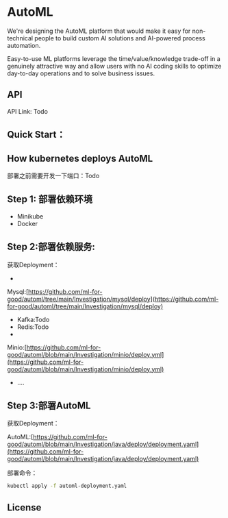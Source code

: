 # AutoML

We're designing the AutoML platform that would make it easy for non-technical people to build custom AI solutions and
AI-powered process automation.

Easy-to-use ML platforms leverage the time/value/knowledge trade-off in a genuinely attractive way and allow users with
no AI coding skills to optimize day-to-day operations and to solve business issues.

## API

API Link: Todo

## Quick Start：

## How kubernetes deploys AutoML

部署之前需要开发一下端口：Todo

## Step 1: 部署依赖环境

- Minikube
- Docker

## Step 2:部署依赖服务:

获取Deployment：

-
Mysql:[https://github.com/ml-for-good/automl/tree/main/Investigation/mysql/deploy](https://github.com/ml-for-good/automl/tree/main/Investigation/mysql/deploy)
- Kafka:Todo
- Redis:Todo
-
Minio:[https://github.com/ml-for-good/automl/blob/main/Investigation/minio/deploy.yml](https://github.com/ml-for-good/automl/blob/main/Investigation/minio/deploy.yml)
- ….

## Step 3:部署AutoML

获取Deployment：

AutoML:[https://github.com/ml-for-good/automl/blob/main/Investigation/java/deploy/deployment.yaml](https://github.com/ml-for-good/automl/blob/main/Investigation/java/deploy/deployment.yaml)

部署命令：

```bash
kubectl apply -f automl-deployment.yaml
```

## License
